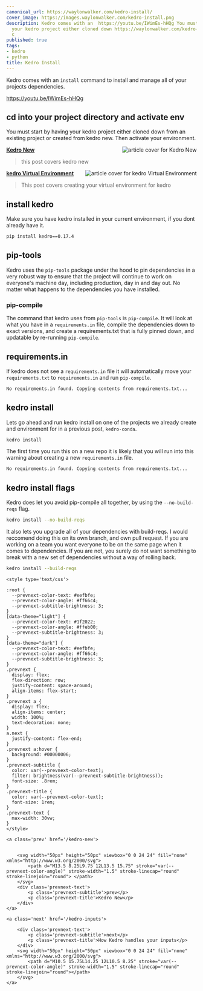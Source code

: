 ```yaml
---
canonical_url: https://waylonwalker.com/kedro-install/
cover_image: https://images.waylonwalker.com/kedro-install.png
description: Kedro comes with an  https://youtu.be/IWimEs-hHQg You must start by having
  your kedro project either cloned down https://waylonwalker.com/kedro-new/ this post
  c
published: true
tags:
- kedro
- python
title: Kedro Install
---
```


Kedro comes with an `install` command to install and manage all of your projects dependencies.

https://youtu.be/IWimEs-hHQg

## cd into your project directory and activate env

You must start by having your kedro project either cloned down from an existing project or created from kedro new.  Then activate your environment.


  <div class="onelinelink-wrapper">
      <a class="onelinelink" href="https://waylonwalker.com/kedro-new/">
          <img style="float: right;" align='right' src="https://images.waylonwalker.com/kedro-new-og_250x140.png" alt="article cover for 
 Kedro New
"/>
          <p><strong>
 Kedro New
</strong></p>
      </a>
  </div>


> this post covers kedro new


  <div class="onelinelink-wrapper">
      <a class="onelinelink" href="https://waylonwalker.com/kedro-environment/">
          <img style="float: right;" align='right' src="https://images.waylonwalker.com/kedro-environment-og_250x140.png" alt="article cover for 
 kedro Virtual Environment
"/>
          <p><strong>
 kedro Virtual Environment
</strong></p>
      </a>
  </div>


> This post covers creating your virtual environment for kedro

## install kedro

Make sure you have kedro installed in your current environment, if you dont already have it.

``` bash
pip install kedro==0.17.4
```

## pip-tools

Kedro uses the `pip-tools` package under the hood to pin dependencies in a very robust way to ensure that the project will continue to work on everyone's machine day, including production, day in and day out.  No matter what happens to the dependencies you have installed.

### pip-compile

The command that kedro uses from `pip-tools` is `pip-compile`.  It will look at what you have in a `requirements.in` file, compile the dependencies down to exact versions, and create a requirements.txt that is fully pinned down, and updatable by re-running `pip-compile`.

## requirements.in

If kedro does not see a `requirements.in` file it will automatically move your
`requirements.txt` to `requirements.in` and run `pip-compile`.

``` bash
No requirements.in found. Copying contents from requirements.txt...
```


## kedro install

Lets go ahead and run kedro install on one of the projects we already create and environment for in a previous post, `kedro-conda`.

``` bash
kedro install
```

The first time you run this on a new repo it is likely that you will run into this warning about creating a new `requirements.in` file.

``` bash
No requirements.in found. Copying contents from requirements.txt...
```

## kedro install flags

Kedro does let you avoid pip-compile all together, by using the
`--no-build-reqs` flag.

``` bash
kedro install --no-build-reqs
```

It also lets you upgrade all of your dependencies with build-reqs.  I would reccomend doing this on its own branch, and own pull request.  If you are working on a team you want everyone to be on the same page when it comes to dependencies.  If you are not, you surely do not want something to break with a new set of dependencies without a way of rolling back.

``` bash
kedro install --build-reqs
```
<div class='prevnext'>

    <style type='text/css'>

    :root {
      --prevnext-color-text: #eefbfe;
      --prevnext-color-angle: #ff66c4;
      --prevnext-subtitle-brightness: 3;
    }
    [data-theme="light"] {
      --prevnext-color-text: #1f2022;
      --prevnext-color-angle: #ffeb00;
      --prevnext-subtitle-brightness: 3;
    }
    [data-theme="dark"] {
      --prevnext-color-text: #eefbfe;
      --prevnext-color-angle: #ff66c4;
      --prevnext-subtitle-brightness: 3;
    }
    .prevnext {
      display: flex;
      flex-direction: row;
      justify-content: space-around;
      align-items: flex-start;
    }
    .prevnext a {
      display: flex;
      align-items: center;
      width: 100%;
      text-decoration: none;
    }
    a.next {
      justify-content: flex-end;
    }
    .prevnext a:hover {
      background: #00000006;
    }
    .prevnext-subtitle {
      color: var(--prevnext-color-text);
      filter: brightness(var(--prevnext-subtitle-brightness));
      font-size: .8rem;
    }
    .prevnext-title {
      color: var(--prevnext-color-text);
      font-size: 1rem;
    }
    .prevnext-text {
      max-width: 30vw;
    }
    </style>
    
    <a class='prev' href='/kedro-new'>
    

        <svg width="50px" height="50px" viewbox="0 0 24 24" fill="none" xmlns="http://www.w3.org/2000/svg">
            <path d="M13.5 8.25L9.75 12L13.5 15.75" stroke="var(--prevnext-color-angle)" stroke-width="1.5" stroke-linecap="round" stroke-linejoin="round"> </path>
        </svg>
        <div class='prevnext-text'>
            <p class='prevnext-subtitle'>prev</p>
            <p class='prevnext-title'>Kedro New</p>
        </div>
    </a>
    
    <a class='next' href='/kedro-inputs'>
    
        <div class='prevnext-text'>
            <p class='prevnext-subtitle'>next</p>
            <p class='prevnext-title'>How Kedro handles your inputs</p>
        </div>
        <svg width="50px" height="50px" viewbox="0 0 24 24" fill="none" xmlns="http://www.w3.org/2000/svg">
            <path d="M10.5 15.75L14.25 12L10.5 8.25" stroke="var(--prevnext-color-angle)" stroke-width="1.5" stroke-linecap="round" stroke-linejoin="round"></path>
        </svg>
    </a>
  </div>
